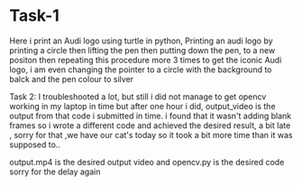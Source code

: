 # Task-1
Here i print an Audi logo using turtle in python,
Printing an audi logo by printing a circle then lifting the pen then putting down the pen, to a new positon then repeating this procedure more 3 times to get the iconic
Audi logo, i am even changing the pointer to a circle with the background to balck and the pen colour to silver

Task 2: I troubleshooted a lot, but still i did not manage to get opencv working in my laptop in time but after one hour i did, output_video is the output from that code i submitted in time. i found that it wasn't adding blank frames so i wrote a different code and achieved the desired result, a bit late , sorry for that ,we have our cat's today so it took a bit more time than it was supposed to..

output.mp4 is the desired output video and opencv.py is the desired code sorry for the delay again
